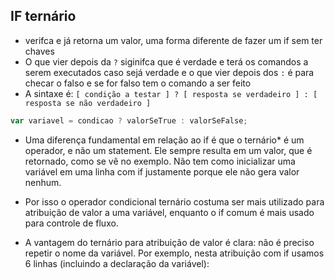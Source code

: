 ## IF ternário

- verifca e já retorna um valor, uma forma diferente de fazer um if sem ter chaves
 - O que vier depois da `?` siginifca que é verdade e terá os comandos a serem executados caso sejá verdade e o que vier depois dos `:` é para checar o falso e se for falso tem o comando a ser feito   
 - A sintaxe é: `[ condição a testar ] ? [ resposta se verdadeiro ] : [ resposta se não verdadeiro ]`

```javascript
var variavel = condicao ? valorSeTrue : valorSeFalse;
```

- Uma diferença fundamental em relação ao if é que o ternário* é um operador, e não um statement. Ele sempre resulta em um valor, que é retornado, como se vê no exemplo. Não tem como inicializar uma variável em uma linha com if justamente porque ele não gera valor nenhum. 
- Por isso o operador condicional ternário costuma ser mais utilizado para atribuição de valor a uma variável, enquanto o if comum é mais usado para controle de fluxo.

- A vantagem do ternário para atribuição de valor é clara: não é preciso repetir o nome da variável. Por exemplo, nesta atribuição com if usamos 6 linhas (incluindo a declaração da variável):